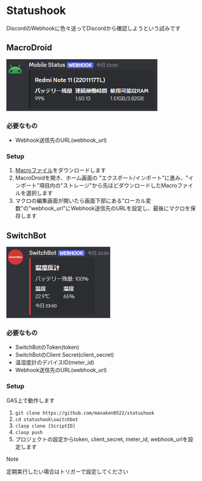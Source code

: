 # Statushook
DiscordのWebhookに色々送ってDiscordから確認しようという試みです
## MacroDroid
![Screenshot](macrodroid_example.png)
### 必要なもの
- Webhook送信先のURL(webhook_url)
### Setup
1. [Macroファイル](https://raw.githubusercontent.com/manaken0522/statushook/main/macrodroid/main.macro)をダウンロードします
2. MacroDroidを開き、ホーム画面の "エクスポート/インポート"に進み、"インポート"項目内の"ストレージ"から先ほどダウンロードしたMacroファイルを選択します
3. マクロの編集画面が開いたら画面下部にある"ローカル変数"の"webhook_url"にWebhook送信先のURLを設定し、最後にマクロを保存します
## SwitchBot
![Screenshot](switchbot_example.png)
### 必要なもの
- SwitchBotのToken(token)
- SwitchBotのClient Secret(client_secret)
- 温湿度計のデバイスID(meter_id)
- Webhook送信先のURL(webhook_url)
### Setup
GAS上で動作します  
1. ```git clone https://github.com/manaken0522/statushook```
2. ```cd statushook\switchbot```
3. ```clasp clone [ScriptID]```
4. ```clasp push```
5. プロジェクトの設定からtoken, client_secret, meter_id, webhook_urlを設定します
> [!NOTE]
> 定期実行したい場合はトリガーで設定してください